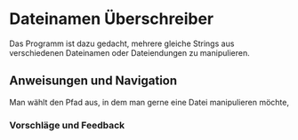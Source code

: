 # Dateinamen Überschreiber
Das Programm ist dazu gedacht, mehrere gleiche Strings aus verschiedenen Dateinamen oder Dateiendungen zu manipulieren.

## Anweisungen und Navigation
Man wählt den Pfad aus, in dem man gerne eine Datei manipulieren möchte, 



### Vorschläge und Feedback

